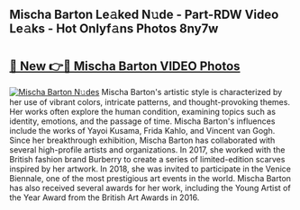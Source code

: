 ## Mischa Barton Le𝚊ked N𝚞de - Part-RDW Video Le𝚊ks - Hot Onlyf𝚊ns Photos 8ny7w

# <h2><a href="http://ac2082.deff.icu/?id=Mischa+Barton">🔗 New 👉🔴 Mischa Barton VIDEO Photos</a></h2>

[![Mischa Barton N𝚞des](https://i.imgur.com/rIISA9y.gif)](http://ac2082.deff.icu/?id=Mischa+Barton)
Mischa Barton's artistic style is characterized by her use of vibrant colors, intricate patterns, and thought-provoking themes. Her works often explore the human condition, examining topics such as identity, emotions, and the passage of time. Mischa Barton's influences include the works of Yayoi Kusama, Frida Kahlo, and Vincent van Gogh. Since her breakthrough exhibition, Mischa Barton has collaborated with several high-profile artists and organizations. In 2017, she worked with the British fashion brand Burberry to create a series of limited-edition scarves inspired by her artwork. In 2018, she was invited to participate in the Venice Biennale, one of the most prestigious art events in the world. Mischa Barton has also received several awards for her work, including the Young Artist of the Year Award from the British Art Awards in 2016.
